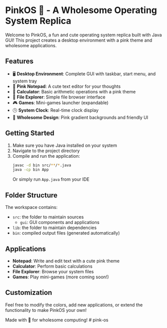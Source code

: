 # PinkOS 🌸 - A Wholesome Operating System Replica

Welcome to PinkOS, a fun and cute operating system replica built with Java GUI! This project creates a desktop environment with a pink theme and wholesome applications.

## Features

- 🖥️ **Desktop Environment**: Complete GUI with taskbar, start menu, and system tray
- 📝 **Pink Notepad**: A cute text editor for your thoughts
- 🔢 **Calculator**: Basic arithmetic operations with a pink theme
- 📁 **File Explorer**: Simple file browser interface
- 🎮 **Games**: Mini-games launcher (expandable)
- 🕒 **System Clock**: Real-time clock display
- 🌸 **Wholesome Design**: Pink gradient backgrounds and friendly UI

## Getting Started

1. Make sure you have Java installed on your system
2. Navigate to the project directory
3. Compile and run the application:
   ```bash
   javac -d bin src/**/*.java
   java -cp bin App
   ```
   Or simply run `App.java` from your IDE

## Folder Structure

The workspace contains:

- `src`: the folder to maintain sources
  - `gui`: GUI components and applications
- `lib`: the folder to maintain dependencies
- `bin`: compiled output files (generated automatically)

## Applications

- **Notepad**: Write and edit text with a cute pink theme
- **Calculator**: Perform basic calculations
- **File Explorer**: Browse your system files
- **Games**: Play mini-games (more coming soon!)

## Customization

Feel free to modify the colors, add new applications, or extend the functionality to make PinkOS your own!

Made with 💖 for wholesome computing!
#   p i n k - o s  
 